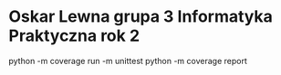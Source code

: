 # Oskar Lewna grupa 3 Informatyka Praktyczna rok 2

python -m coverage run -m unittest
python -m coverage report
